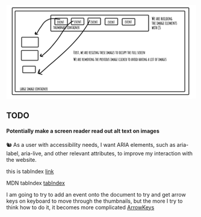 ![image of wireframe](wireframe.webp)

## TODO

#### Potentially make a screen reader read out alt text on images

🐿️ As a user with accessibility needs, I want ARIA elements, such as aria-label, aria-live, and other relevant attributes, to improve my interaction with the website.

this is tabIndex [link](https://tetralogical.com/blog/2024/04/04/when-to-use-tabindex-0/#:~:text=You%20need%20to%20apply%20tabindex,content%20using%20the%20arrow%20keys.)

MDN tabIndex [tabIndex](https://developer.mozilla.org/en-US/docs/Web/API/Element/setAttribute)

I am going to try to add an event onto the document to try and get arrow keys on keyboard to move through the thumbnails, but the more I try to think how to do it, it becomes more complicated
[ArrowKeys](https://plainenglish.io/blog/how-to-detect-arrow-key-presses-in-javascript-2c38192de0e8)
